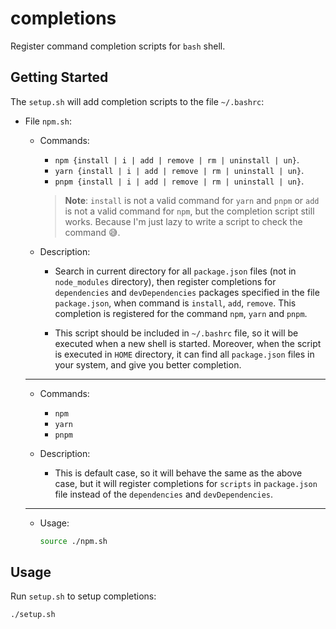 # completions

Register command completion scripts for `bash` shell.

## Getting Started

The `setup.sh` will add completion scripts to the file `~/.bashrc`:

- File `npm.sh`:

  - Commands:

    - `npm {install | i | add | remove | rm | uninstall | un}`.
    - `yarn {install | i | add | remove | rm | uninstall | un}`.
    - `pnpm {install | i | add | remove | rm | uninstall | un}`.

    > **Note**: `install` is not a valid command for `yarn` and `pnpm` or `add`
    > is not a valid command for `npm`, but the completion script still works.
    > Because I'm just lazy to write a script to check the command 😅.

  - Description:

    - Search in current directory for all `package.json` files (not in
      `node_modules` directory), then register completions for `dependencies`
      and `devDependencies` packages specified in the file `package.json`, when
      command is `install`, `add`, `remove`. This completion is registered for
      the command `npm`, `yarn` and `pnpm`.

    - This script should be included in `~/.bashrc` file, so it will be executed
      when a new shell is started. Moreover, when the script is executed in
      `HOME` directory, it can find all `package.json` files in your system, and
      give you better completion.

  ***

  - Commands:

    - `npm`
    - `yarn`
    - `pnpm`

  - Description:

    - This is default case, so it will behave the same as the above case, but it
      will register completions for `scripts` in `package.json` file instead of
      the `dependencies` and `devDependencies`.

  ***

  - Usage:

    ```bash
    source ./npm.sh
    ```

## Usage

Run `setup.sh` to setup completions:

```bash
./setup.sh
```
